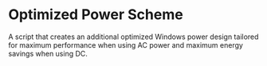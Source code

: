 # Optimized Power Scheme

A script that creates an additional optimized Windows power design tailored for maximum performance when using AC power and maximum energy savings when using DC.
